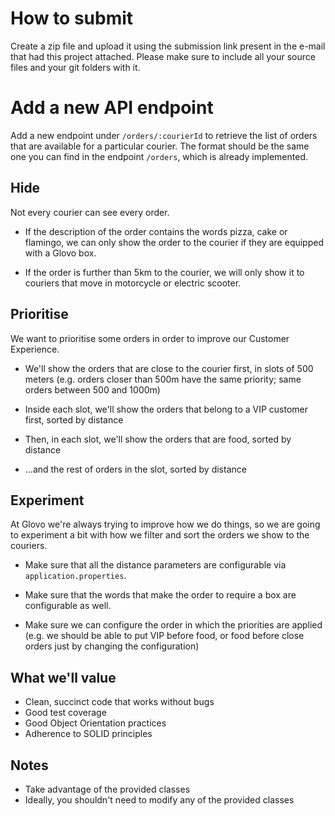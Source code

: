 # How to submit

Create a zip file and upload it using the submission link present in the e-mail
that had this project attached. Please make sure to include all your source
files and your git folders with it.

# Add a new API endpoint

Add a new endpoint under `/orders/:courierId` to retrieve the list of orders
that are available for a particular courier. The format should be the same
one you can find in the endpoint `/orders`, which is already implemented.

## Hide

Not every courier can see every order.

- If the description of the order contains the words pizza, cake or flamingo,
we can only show the order to the courier if they are equipped with a Glovo box.

- If the order is further than 5km to the courier, we will only show it to
couriers that move in motorcycle or electric scooter.

## Prioritise

We want to prioritise some orders in order to improve our Customer Experience.

- We'll show the orders that are close to the courier first, in slots of 500
meters (e.g. orders closer than 500m have the same priority; same orders
between 500 and 1000m)

- Inside each slot, we'll show the orders that belong to a VIP customer first, sorted by distance

- Then, in each slot, we'll show the orders that are food, sorted by distance

- ...and the rest of orders in the slot, sorted by distance

## Experiment

At Glovo we're always trying to improve how we do things, so we are going
to experiment a bit with how we filter and sort the orders we show to the
couriers.

- Make sure that all the distance parameters are configurable via
`application.properties`.

- Make sure that the words that make the order to require a box are
configurable as well.

- Make sure we can configure the order in which the priorities are applied
(e.g. we should be able to put VIP before food, or food before close orders
just by changing the configuration)

## What we'll value

- Clean, succinct code that works without bugs
- Good test coverage
- Good Object Orientation practices
- Adherence to SOLID principles

## Notes

- Take advantage of the provided classes
- Ideally, you shouldn't need to modify any of the provided classes

